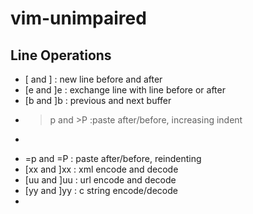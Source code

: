 # vim-unimpaired

## Line Operations
* [<space> and ]<space> : new line before and after
* [e and ]e :  exchange line with line before or after
* [b and ]b : previous and next buffer
* >p  and >P :paste after/before, increasing indent
* <p  and <P :paste after/before, decreasing indent
* =p and =P : paste after/before, reindenting
* [xx and ]xx : xml encode and decode
* [uu and ]uu : url encode and decode
* [yy and ]yy : c string encode/decode
*


